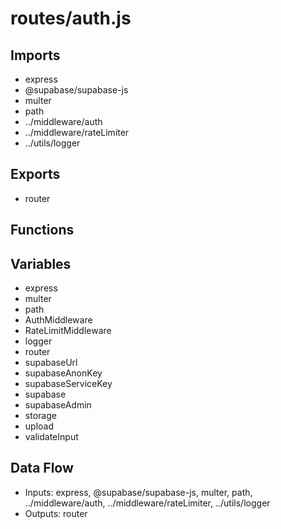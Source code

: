 # routes/auth.js

## Imports
- express
- @supabase/supabase-js
- multer
- path
- ../middleware/auth
- ../middleware/rateLimiter
- ../utils/logger

## Exports
- router

## Functions

## Variables
- express
- multer
- path
- AuthMiddleware
- RateLimitMiddleware
- logger
- router
- supabaseUrl
- supabaseAnonKey
- supabaseServiceKey
- supabase
- supabaseAdmin
- storage
- upload
- validateInput

## Data Flow
- Inputs: express, @supabase/supabase-js, multer, path, ../middleware/auth, ../middleware/rateLimiter, ../utils/logger
- Outputs: router